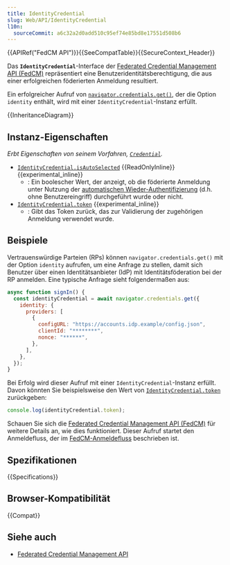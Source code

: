 ```yaml
---
title: IdentityCredential
slug: Web/API/IdentityCredential
l10n:
  sourceCommit: a6c32a2d0add510c95ef74e85bd8e17551d508b6
---
```


{{APIRef("FedCM API")}}{{SeeCompatTable}}{{SecureContext_Header}}

Das **`IdentityCredential`**-Interface der [Federated Credential Management API (FedCM)](/de/docs/Web/API/FedCM_API) repräsentiert eine Benutzeridentitätsberechtigung, die aus einer erfolgreichen föderierten Anmeldung resultiert.

Ein erfolgreicher Aufruf von [`navigator.credentials.get()`](/de/docs/Web/API/CredentialsContainer/get), der die Option `identity` enthält, wird mit einer `IdentityCredential`-Instanz erfüllt.

{{InheritanceDiagram}}

## Instanz-Eigenschaften

_Erbt Eigenschaften von seinem Vorfahren, [`Credential`](/de/docs/Web/API/Credential)._

- [`IdentityCredential.isAutoSelected`](/de/docs/Web/API/IdentityCredential/isAutoSelected) {{ReadOnlyInline}} {{experimental_inline}}
  - : Ein boolescher Wert, der anzeigt, ob die föderierte Anmeldung unter Nutzung der [automatischen Wieder-Authentifizierung](/de/docs/Web/API/FedCM_API/RP_sign-in#auto-reauthentication) (d.h. ohne Benutzereingriff) durchgeführt wurde oder nicht.
- [`IdentityCredential.token`](/de/docs/Web/API/IdentityCredential/token) {{experimental_inline}}
  - : Gibt das Token zurück, das zur Validierung der zugehörigen Anmeldung verwendet wurde.

## Beispiele

Vertrauenswürdige Parteien (RPs) können `navigator.credentials.get()` mit der Option `identity` aufrufen, um eine Anfrage zu stellen, damit sich Benutzer über einen Identitätsanbieter (IdP) mit Identitätsföderation bei der RP anmelden. Eine typische Anfrage sieht folgendermaßen aus:

```js
async function signIn() {
  const identityCredential = await navigator.credentials.get({
    identity: {
      providers: [
        {
          configURL: "https://accounts.idp.example/config.json",
          clientId: "********",
          nonce: "******",
        },
      ],
    },
  });
}
```

Bei Erfolg wird dieser Aufruf mit einer `IdentityCredential`-Instanz erfüllt. Davon könnten Sie beispielsweise den Wert von [`IdentityCredential.token`](/de/docs/Web/API/IdentityCredential/token) zurückgeben:

```js
console.log(identityCredential.token);
```

Schauen Sie sich die [Federated Credential Management API (FedCM)](/de/docs/Web/API/FedCM_API) für weitere Details an, wie dies funktioniert. Dieser Aufruf startet den Anmeldefluss, der im [FedCM-Anmeldefluss](/de/docs/Web/API/FedCM_API/RP_sign-in#fedcm_sign-in_flow) beschrieben ist.

## Spezifikationen

{{Specifications}}

## Browser-Kompatibilität

{{Compat}}

## Siehe auch

- [Federated Credential Management API](https://privacysandbox.google.com/cookies/fedcm)
